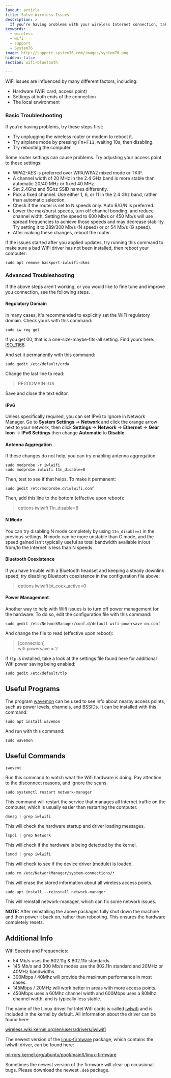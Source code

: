 ```yaml
---
layout: article
title: Solve Wireless Issues
description: >
  If you’re having problems with your wireless Internet connection, take a look at the suggestions in this article.
keywords:
  - wireless
  - wifi
  - support
  - System76
image: http://support.system76.com/images/system76.png
hidden: false
section: wifi-bluetooth

---
```


WiFi issues are influenced by many different factors, including:

- Hardware (WiFi card, access point)
- Settings at both ends of the connection
- The local environment

### Basic Troubleshooting

If you’re having problems, try these steps first:

- Try unplugging the wireless router or modem to reboot it.
- Try airplane mode by pressing <kbd>Fn</kbd>+<kbd>F11</kbd>, waiting 10s, then disabling.
- Try rebooting the computer.

Some router settings can cause problems. Try adjusting your access point to these settings:

- WPA2-AES is preferred over WPA/WPA2 mixed mode or TKIP.
- A channel width of 20 MHz in the 2.4 GHz band is more stable than automatic 20/40 MHz or fixed 40 MHz.
- Set 2.4Ghz and 5Ghz SSID names differently.
- Pick a fixed channel.  Use either 1, 6, or 11 in the 2.4 Ghz band, rather than automatic selection.
- Check if the router is set to N speeds only.  Auto B/G/N is preferred.
- Lower the max/burst speeds, turn off channel bonding, and reduce channel width. Setting the speed to 600 Mb/s or 450 Mb/s will use spread frequencies to achieve those speeds and may decrease stability. Try setting it to 289/300 Mb/s (N speed) or or 54 Mb/s (G speed).
- After making these changes, reboot the router.

If the issues started after you applied updates, try running this command to make sure a bad WiFi driver has not been installed, then reboot your computer:

```
sudo apt remove backport-iwlwifi-dkms
```

### Advanced Troubleshooting

If the above steps aren't working, or you would like to fine tune and improve you connection, see the following steps.

#### Regulatory Domain

In many cases, it's recommended to explicitly set the WiFi regulatory domain. Check yours with this command:

```
sudo iw reg get
```

If you get 00, that is a one-size-maybe-fits-all setting. Find yours here: [ISO_3166](http://wikipedia.org/wiki/ISO_3166-1).

And set it permanently with this command:

```
sudo gedit /etc/default/crda
```

Change the last line to read:

> REGDOMAIN=US  

Save and close the text editor.

#### IPv6

Unless specifically required, you can set IPv6 to Ignore in Network Manager. Go to **System Settings** → **Network** and click the orange arrow next to your network, then click **Settings** → **Network** → **Ethernet** → **Gear Icon** → **IPv6 Settings** then change **Automatic** to **Disable**.

#### Antenna Aggregation

If these changes do not help, you can try enabling antenna aggregation:

```
sudo modprobe -r iwlwifi
sudo modprobe iwlwifi 11n_disable=8
```

Then, test to see if that helps. To make it permanent:

```
sudo gedit /etc/modprobe.d/iwlwifi.conf
```

Then, add this line to the bottom (effective upon reboot):

> options iwlwifi 11n_disable=8  

#### N Mode

You can try disabling N mode completely by using `11n_disable=1` in the previous settings. N mode can be more unstable than G mode, and the speed gained isn't typically useful as total bandwidth available in/out from/to the Internet is less than N speeds.

#### Bluetooth Coexistence

If you have trouble with a Bluetooth headset and keeping a steady downlink speed, try disabling Bluetooth coexistence in the configuration file above:

> options iwlwifi bt_coex_active=0  

#### Power Management

Another way to help with Wifi issues is to turn off power management for the hardware. To do so, edit the configuration file with this command:

```
sudo gedit /etc/NetworkManager/conf.d/default-wifi-powersave-on.conf
```

And change the file to read (effective upon reboot):

> \[connection\]  
> wifi.powersave = 2  

If `tlp` is installed, take a look at the settings file found here for additional Wifi power saving being enabled:

```
sudo gedit /etc/default/tlp
```

## Useful Programs

The program <u>wavemon</u> can be used to see info about nearby access points, such as power levels, channels, and BSSIDs.  It can be installed with this command:

```
sudo apt install wavemon
```

And run with this command:

```
sudo wavemon
```

## Useful Commands

```
iwevent
```

Run this command to watch what the Wifi hardware is doing.  Pay attention to the disconnect reasons, and ignore the scans.

```
sudo systemctl restart network-manager
```

This command will restart the service that manages all Internet traffic on the computer, which is usually easier than restarting the computer.

```
dmesg | grep iwlwifi
```

This will check the hardware startup and driver loading messages.

```
lspci | grep Network
```

This will check if the hardware is being detected by the kernel.

```
lsmod | grep iwlwifi
```

This will check to see if the device driver (module) is loaded.

```
sudo rm /etc/NetworkManager/system-connections/*
```

This will erase the stored information about all wireless access points.

```
sudo apt install --reinstall network-manager
```

This will reinstall network-manager, which can fix some network issues.

**NOTE:** After reinstalling the above packages fully shut down the machine and then power it back on, rather than rebooting. This ensures the hardware completely resets.

## Additional Info

Wifi Speeds and Frequencies:

- 54 Mb/s uses the 802.11g & 802.11b standards.
- 145 Mb/s and 300 Mb/s modes use the 802.11n standard and 20MHz or 40MHz bandwidths.
- 300Mbps / 40Mhz will provide the maximum performance in most cases.
- 145Mbps / 20MHz will work better in areas with more access points.
- 450Mbps uses a 60Mhz channel width and 600Mbps uses a 80Mhz channel width, and is typically less stable.

The name of the Linux driver for Intel Wifi cards is called <u>iwlwifi</u> and is included in the kernel by default. All information about the driver can be found here:

[wireless.wiki.kernel.org/en/users/drivers/iwlwifi](https://wireless.wiki.kernel.org/en/users/drivers/iwlwifi)

The newest version of the <u>linux-firmware</u> package, which contains the iwlwifi driver, can be found here:

[mirrors.kernel.org/ubuntu/pool/main/l/linux-firmware](https://mirrors.kernel.org/ubuntu/pool/main/l/linux-firmware)

Sometimes the newest version of the firmware will clear up occasional bugs.  Please download the newest `.deb` package.
